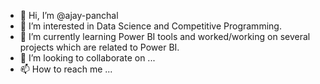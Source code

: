 - 👋 Hi, I’m @ajay-panchal
- 👀 I’m interested in Data Science and Competitive Programming.
- 🌱 I’m currently learning Power BI tools and worked/working on several projects which are related to Power BI. 
- 💞️ I’m looking to collaborate on ...
- 📫 How to reach me ...

<!---
ajay-panchal-099/ajay-panchal-099 is a ✨ special ✨ repository because its `README.md` (this file) appears on your GitHub profile.
You can click the Preview link to take a look at your changes.
--->
